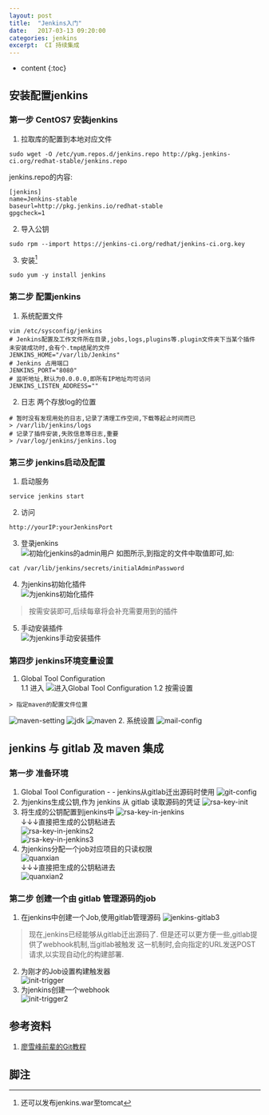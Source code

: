 ```yaml
---
layout: post
title:  "Jenkins入门"
date:   2017-03-13 09:20:00
categories: jenkins
excerpt:  CI 持续集成
---
```


* content
{:toc}

##  安装配置jenkins  

### 第一步 CentOS7 安装jenkins
1. 拉取库的配置到本地对应文件
````
sudo wget -O /etc/yum.repos.d/jenkins.repo http://pkg.jenkins-ci.org/redhat-stable/jenkins.repo
````
jenkins.repo的内容:
````
[jenkins]
name=Jenkins-stable
baseurl=http://pkg.jenkins.io/redhat-stable
gpgcheck=1
````
2. 导入公钥
````
sudo rpm --import https://jenkins-ci.org/redhat/jenkins-ci.org.key
````
3. 安装[^install]
````
sudo yum -y install jenkins
````
[^install]: 还可以发布jenkins.war至tomcat  

###  第二步 配置jenkins
1. 系统配置文件
````
vim /etc/sysconfig/jenkins
# Jenkins配置及工作文件所在目录,jobs,logs,plugins等.plugin文件夹下当某个插件未安装成功时,会有个.tmp结尾的文件
JENKINS_HOME="/var/lib/Jenkins"
# Jenkins 占用端口
JENKINS_PORT="8080"
# 监听地址,默认为0.0.0.0,即所有IP地址均可访问
JENKINS_LISTEN_ADDRESS=""
````
2. 日志
两个存放log的位置
````
# 暂时没有发现用处的日志,记录了清理工作空间,下载等起止时间而已  
> /var/lib/jenkins/logs 
# 记录了插件安装,失败信息等日志,重要  
> /var/log/jenkins/jenkins.log  
````

###  第三步  jenkins启动及配置
1. 启动服务  
````
service jenkins start
````
2. 访问  
````
http://yourIP:yourJenkinsPort
````
3. 登录jenkins  
![初始化jenkins的admin用户](/static/imagine/jenkins/jenkins-admin-init.png)
如图所示,到指定的文件中取值即可,如:  
````
cat /var/lib/jenkins/secrets/initialAdminPassword
````
4. 为jenkins初始化插件  
![为jenkins初始化插件](/static/imagine/jenkins/jenkins-plugin-init.png)  
>按需安装即可,后续每章将会补充需要用到的插件  
5. 手动安装插件  
![为jenkins手动安装插件](/static/imagine/jenkins/jenkins-plugin-install.png)

###  第四步  jenkins环境变量设置
1. Global Tool Configuration  
1.1 进入
![进入Global Tool Configuration](/static/imagine/jenkins/jenkins-tool-configuration.png)
1.2 按需设置  
````
> 指定maven的配置文件位置
````
![maven-setting](/static/imagine/jenkins/maven-setting.png)
![jdk](/static/imagine/jenkins/jdk.png)
![maven](/static/imagine/jenkins/maven.png)
2. 系统设置
![mail-config](/static/imagine/jenkins/jenkins-mail-config.png)


##  jenkins 与 gitlab 及 maven 集成

###  第一步  准备环境
1. Global Tool Configuration - - jenkins从gitlab迁出源码时使用
![git-config](/static/imagine/jenkins/gitlab/git-config.png)
2. 为jenkins生成公钥,作为 jenkins 从 gitlab 读取源码的凭证
![rsa-key-init](/static/imagine/jenkins/gitlab/init-pub.jpg)
3. 将生成的公钥配置到jenkins中
![rsa-key-in-jenkins](/static/imagine/jenkins/gitlab/rsa-key-in-jenkins.png)  
↓↓↓直接把生成的公钥粘进去  
![rsa-key-in-jenkins2](/static/imagine/jenkins/gitlab/rsa-key-in-jenkins2.png)  
![rsa-key-in-jenkins3](/static/imagine/jenkins/gitlab/rsa-key-in-jenkins3.png)  
4.  为jenkins分配一个job对应项目的只读权限  
![quanxian](/static/imagine/jenkins/gitlab/jenkins-gitlab1.png)  
↓↓↓直接把生成的公钥粘进去  
![quanxian2](/static/imagine/jenkins/gitlab/jenkins-gitlab2.png)  

###  第二步  创建一个由 gitlab 管理源码的job
1.  在jenkins中创建一个Job,使用gitlab管理源码
![jenkins-gitlab3](/static/imagine/jenkins/gitlab/jenkins-gitlab3.png)  
> 现在,jenkins已经能够从gitlab迁出源码了. 但是还可以更方便一些,gitlab提供了webhook机制,当gitlab被触发
    这一机制时,会向指定的URL发送POST请求,以实现自动化的构建部署.
  
2. 为刚才的Job设置构建触发器  
![init-trigger](/static/imagine/jenkins/gitlab/init-trigger.png)  
3.  为jenkins创建一个webhook  
![init-trigger2](/static/imagine/jenkins/gitlab/init-trigger2.png)  

## 参考资料
1. [廖雪峰前辈的Git教程](http://www.liaoxuefeng.com/wiki/0013739516305929606dd18361248578c67b8067c8c017b000)  

## 脚注  
